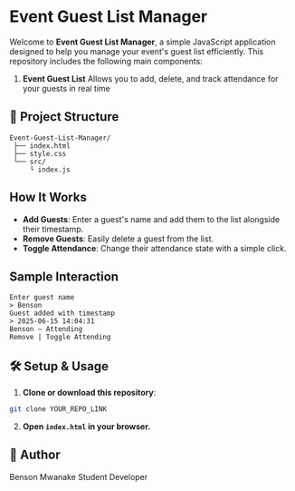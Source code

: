 # Event Guest List Manager

Welcome to **Event Guest List Manager**, a simple JavaScript application designed to help you manage your event's guest list efficiently. This repository includes the following main components:

1. **Event Guest List**
   Allows you to add, delete, and track attendance for your guests in real time

## 📁 Project Structure

```
Event-Guest-List-Manager/
 ├── index.html
 ├── style.css
 └── src/
     └ index.js
```

## How It Works

* **Add Guests**: Enter a guest's name and add them to the list alongside their timestamp.
* **Remove Guests**: Easily delete a guest from the list.
* **Toggle Attendance**: Change their attendance state with a simple click.

## Sample Interaction

```
Enter guest name
> Benson
Guest added with timestamp
> 2025-06-15 14:04:31
Benson — Attending
Remove | Toggle Attending
```

## 🛠️ Setup & Usage

1. **Clone or download this repository**:

```bash
git clone YOUR_REPO_LINK
```

2. **Open `index.html` in your browser.**

## 👤 Author

Benson Mwanake
Student Developer
